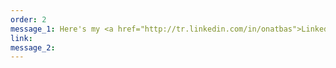 ```yaml
---
order: 2
message_1: Here's my <a href="http://tr.linkedin.com/in/onatbas">Linkedin</a>
link:
message_2:
---
```

